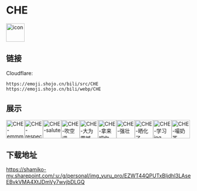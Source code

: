 # CHE
<img src="https://emoji.shojo.cn/bili/src/CHE/icon.png" width="50" height="50" alt="icon">

## 链接
Cloudflare:
```
https://emoji.shojo.cn/bili/src/CHE
https://emoji.shojo.cn/bili/webp/CHE
```
## 展示
<img src="https://emoji.shojo.cn/bili/src/CHE/CHE-emmm.png" width="50" height="50" alt="CHE-emmm"><img src="https://emoji.shojo.cn/bili/src/CHE/CHE-respect.png" width="50" height="50" alt="CHE-respect"><img src="https://emoji.shojo.cn/bili/src/CHE/CHE-salute.png" width="50" height="50" alt="CHE-salute"><img src="https://emoji.shojo.cn/bili/src/CHE/CHE-吹空调.png" width="50" height="50" alt="CHE-吹空调"><img src="https://emoji.shojo.cn/bili/src/CHE/CHE-大为震撼.png" width="50" height="50" alt="CHE-大为震撼"><img src="https://emoji.shojo.cn/bili/src/CHE/CHE-拿来吧你.png" width="50" height="50" alt="CHE-拿来吧你"><img src="https://emoji.shojo.cn/bili/src/CHE/CHE-强壮.png" width="50" height="50" alt="CHE-强壮"><img src="https://emoji.shojo.cn/bili/src/CHE/CHE-晒化了.png" width="50" height="50" alt="CHE-晒化了"><img src="https://emoji.shojo.cn/bili/src/CHE/CHE-学习ing.png" width="50" height="50" alt="CHE-学习ing"><img src="https://emoji.shojo.cn/bili/src/CHE/CHE-嘬奶茶.png" width="50" height="50" alt="CHE-嘬奶茶">

## 下载地址

https://shamiko-my.sharepoint.com/:u:/g/personal/img_yuru_pro/EZWT44QPUTxBljdhl3LAseEBvkVMA4XtJDmVy7wvjbDLGQ